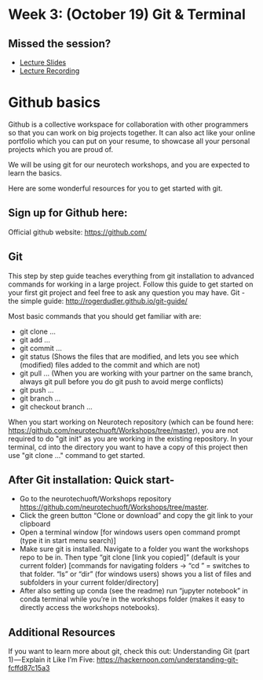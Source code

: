 # Week 3: (October 19) Git & Terminal

## Missed the session?
- [Lecture Slides](https://github.com/neurotechuoft/Workshops/blob/master/beginner_2020_2021/week_3_git_terminal/week_3_git_terminal.pdf)
- [Lecture Recording](https://drive.google.com/file/d/1T5BI64DURORAGgf0vAZSnYXQnsodqTuK/view?usp=sharing)

# Github basics
Github is a collective workspace for collaboration with other programmers so that you can work on big projects together. It can also act like your online portfolio which you can put on your resume, to showcase all your personal projects which you are proud of.

We will be using git for our neurotech workshops, and you are expected to learn the basics.

Here are some wonderful resources for you to get started with git. 

## Sign up for Github here:
Official github website: https://github.com/ 

## Git
This step by step guide teaches everything from git installation to advanced commands for working in a large project. Follow this guide to get started on your first git project and feel free to ask any question you may have.
Git - the simple guide: http://rogerdudler.github.io/git-guide/

Most basic commands that you should get familiar with are:
- git clone ... 
- git add ...
- git commit ...
- git status (Shows the files that are modified, and lets you see which (modified) files added to the commit and which are not)
- git pull ... (When you are working with your partner on the same branch, always git pull before you do git     push to avoid merge conflicts)
- git push ...
- git branch ...
- git checkout branch ...

When you start working on Neurotech repository (which can be found here: https://github.com/neurotechuoft/Workshops/tree/master), you are not required to do "git init" as you are working in the existing repository. In your terminal, cd into the directory you want to have a copy of this project then use "git clone ..." command to get started. 

## After Git installation: Quick start-
- Go to the neurotechuoft/Workshops repository https://github.com/neurotechuoft/Workshops/tree/master. 
- Click the green button “Clone or download” and copy the git link to your clipboard
- Open a terminal window [for windows users open command prompt (type it in start menu search)]
- Make sure git is installed. Navigate to a folder you want the workshops repo to be in. Then type “git clone [link you copied]” (default is your current folder)
[commands for navigating folders -> “cd <foldername>” = switches to that folder. “ls” or “dir” (for windows users) shows you a list of files and subfolders in your current folder/directory]
- After also setting up conda (see the readme) run “jupyter notebook” in conda terminal while you’re in the workshops folder (makes it easy to directly access the workshops notebooks).

## Additional Resources
If you want to learn more about git, check this out:
Understanding Git (part 1) — Explain it Like I’m Five: https://hackernoon.com/understanding-git-fcffd87c15a3

